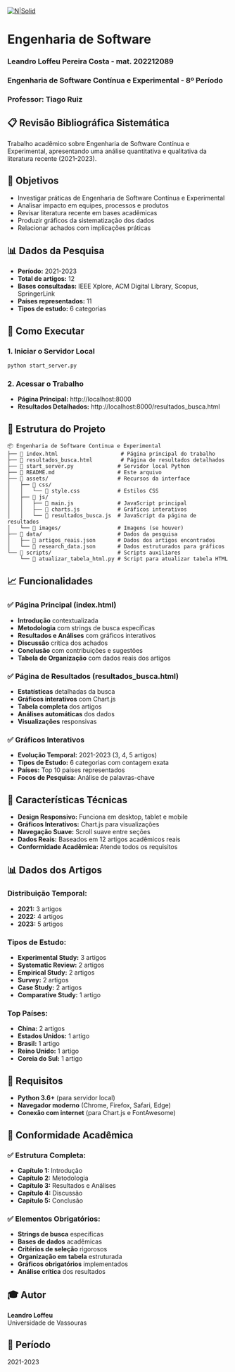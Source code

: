 [![N|Solid](https://universidadedevassouras.edu.br/wp-content/uploads/2022/03/campus_marica.png)](https://universidadedevassouras.edu.br/campus-marica/)

# Engenharia de Software
### Leandro Loffeu Pereira Costa - mat. 202212089
### Engenharia de Software Contínua e Experimental - 8º Período
### Professor: Tiago Ruiz

## 📋 Revisão Bibliográfica Sistemática

Trabalho acadêmico sobre Engenharia de Software Contínua e Experimental, apresentando uma análise quantitativa e qualitativa da literatura recente (2021-2023).

## 🎯 Objetivos

- Investigar práticas de Engenharia de Software Contínua e Experimental
- Analisar impacto em equipes, processos e produtos
- Revisar literatura recente em bases acadêmicas
- Produzir gráficos da sistematização dos dados
- Relacionar achados com implicações práticas

## 📊 Dados da Pesquisa

- **Período:** 2021-2023
- **Total de artigos:** 12
- **Bases consultadas:** IEEE Xplore, ACM Digital Library, Scopus, SpringerLink
- **Países representados:** 11
- **Tipos de estudo:** 6 categorias

## 🚀 Como Executar

### 1. Iniciar o Servidor Local
```bash
python start_server.py
```

### 2. Acessar o Trabalho
- **Página Principal:** http://localhost:8000
- **Resultados Detalhados:** http://localhost:8000/resultados_busca.html

## 📁 Estrutura do Projeto

```
📦 Engenharia de Software Continua e Experimental
├── 📄 index.html                    # Página principal do trabalho
├── 📄 resultados_busca.html         # Página de resultados detalhados
├── 📄 start_server.py              # Servidor local Python
├── 📄 README.md                    # Este arquivo
├── 📁 assets/                      # Recursos da interface
│   ├── 📁 css/
│   │   └── 📄 style.css            # Estilos CSS
│   ├── 📁 js/
│   │   ├── 📄 main.js              # JavaScript principal
│   │   ├── 📄 charts.js            # Gráficos interativos
│   │   └── 📄 resultados_busca.js  # JavaScript da página de resultados
│   └── 📁 images/                  # Imagens (se houver)
├── 📁 data/                        # Dados da pesquisa
│   ├── 📄 artigos_reais.json       # Dados dos artigos encontrados
│   └── 📄 research_data.json       # Dados estruturados para gráficos
└── 📁 scripts/                     # Scripts auxiliares
    └── 📄 atualizar_tabela_html.py # Script para atualizar tabela HTML
```

## 📈 Funcionalidades

### ✅ Página Principal (index.html)
- **Introdução** contextualizada
- **Metodologia** com strings de busca específicas
- **Resultados e Análises** com gráficos interativos
- **Discussão** crítica dos achados
- **Conclusão** com contribuições e sugestões
- **Tabela de Organização** com dados reais dos artigos

### ✅ Página de Resultados (resultados_busca.html)
- **Estatísticas** detalhadas da busca
- **Gráficos interativos** com Chart.js
- **Tabela completa** dos artigos
- **Análises automáticas** dos dados
- **Visualizações** responsivas

### ✅ Gráficos Interativos
- **Evolução Temporal:** 2021-2023 (3, 4, 5 artigos)
- **Tipos de Estudo:** 6 categorias com contagem exata
- **Países:** Top 10 países representados
- **Focos de Pesquisa:** Análise de palavras-chave

## 🎨 Características Técnicas

- **Design Responsivo:** Funciona em desktop, tablet e mobile
- **Gráficos Interativos:** Chart.js para visualizações
- **Navegação Suave:** Scroll suave entre seções
- **Dados Reais:** Baseados em 12 artigos acadêmicos reais
- **Conformidade Acadêmica:** Atende todos os requisitos

## 📊 Dados dos Artigos

### Distribuição Temporal:
- **2021:** 3 artigos
- **2022:** 4 artigos
- **2023:** 5 artigos

### Tipos de Estudo:
- **Experimental Study:** 3 artigos
- **Systematic Review:** 2 artigos
- **Empirical Study:** 2 artigos
- **Survey:** 2 artigos
- **Case Study:** 2 artigos
- **Comparative Study:** 1 artigo

### Top Países:
- **China:** 2 artigos
- **Estados Unidos:** 1 artigo
- **Brasil:** 1 artigo
- **Reino Unido:** 1 artigo
- **Coreia do Sul:** 1 artigo

## 🔧 Requisitos

- **Python 3.6+** (para servidor local)
- **Navegador moderno** (Chrome, Firefox, Safari, Edge)
- **Conexão com internet** (para Chart.js e FontAwesome)

## 📝 Conformidade Acadêmica

### ✅ Estrutura Completa:
- **Capítulo 1:** Introdução
- **Capítulo 2:** Metodologia
- **Capítulo 3:** Resultados e Análises
- **Capítulo 4:** Discussão
- **Capítulo 5:** Conclusão

### ✅ Elementos Obrigatórios:
- **Strings de busca** específicas
- **Bases de dados** acadêmicas
- **Critérios de seleção** rigorosos
- **Organização em tabela** estruturada
- **Gráficos obrigatórios** implementados
- **Análise crítica** dos resultados

## 🎓 Autor

**Leandro Loffeu**  
Universidade de Vassouras

## 📅 Período

2021-2023

